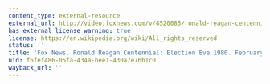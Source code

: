 ```yaml
---
content_type: external-resource
external_url: http://video.foxnews.com/v/4520085/ronald-reagan-centennial-election-eve-1980/
has_external_license_warning: true
license: https://en.wikipedia.org/wiki/All_rights_reserved
status: ''
title: 'Fox News. Ronald Reagan Centennial: Election Eve 1980. February 1, 2011. FoxNews.Com'
uid: f6fef486-05fa-434a-bee1-430a7e76b1c0
wayback_url: ''
---
```

